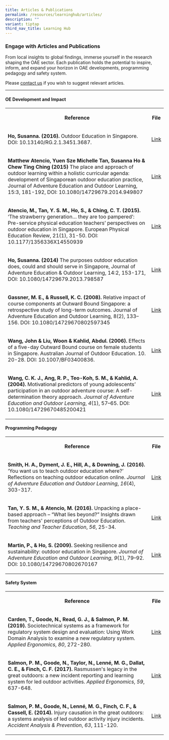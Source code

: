 ```yaml
---
title: Articles & Publications
permalink: /resources/learninghub/articles/
description: ""
variant: tiptap
third_nav_title: Learning Hub
---
```

<h3><strong>Engage with Articles and Publications</strong></h3>
<p>From local insights to global findings, immerse yourself in the research
shaping the OAE sector. Each publication holds the potential to inspire,
inform, and expand your horizon in OAE developments, programming pedagogy
and safety system.</p>
<p>Please <a href="/contact-us/" rel="noopener noreferrer nofollow" target="_blank">contact us</a> if
you wish to suggest relevant articles.</p>
<hr>
<h4>OE Development and Impact</h4>
<table style="minWidth: 50px">
<colgroup>
<col>
<col>
</colgroup>
<tbody>
<tr>
<th rowspan="1" colspan="1">
<p>Reference</p>
</th>
<th rowspan="1" colspan="1">
<p>File</p>
</th>
</tr>
<tr>
<td rowspan="1" colspan="1">
<p><strong>Ho, Susanna. (2016). </strong>Outdoor Education in Singapore.
DOI: 10.13140/RG.2.1.3451.3687.</p>
</td>
<td rowspan="1" colspan="1">
<p><a href="http://dx.doi.org/10.13140/RG.2.1.3451.3687" rel="noopener noreferrer nofollow" target="_blank">Link</a>
</p>
</td>
</tr>
<tr>
<td rowspan="1" colspan="1">
<p><strong>Matthew Atencio, Yuen Sze Michelle Tan, Susanna Ho &amp; Chew Ting Ching (2015)</strong> The
place and approach of outdoor learning within a holistic curricular agenda:
development of Singaporean outdoor education practice, Journal of Adventure
Education and Outdoor Learning, 15:3, 181-192, DOI: 10.1080/14729679.2014.949807</p>
</td>
<td rowspan="1" colspan="1">
<p><a href="https://doi.org/10.1080/14729679.2014.949807" rel="noopener noreferrer nofollow" target="_blank">Link</a>
</p>
</td>
</tr>
<tr>
<td rowspan="1" colspan="1">
<p><strong>Atencio, M., Tan, Y. S. M., Ho, S., &amp; Ching, C. T. (2015).</strong> ‘The
strawberry generation… they are too pampered’: Pre-service physical education
teachers’ perspectives on outdoor education in Singapore. European Physical
Education Review, 21(1), 31-50. DOI: 10.1177/1356336X14550939</p>
</td>
<td rowspan="1" colspan="1">
<p><a href="https://doi.org/10.1177/1356336X14550939" rel="noopener noreferrer nofollow" target="_blank">Link</a>
</p>
</td>
</tr>
<tr>
<td rowspan="1" colspan="1">
<p><strong>Ho, Susanna. (2014)</strong> The purposes outdoor education does,
could and should serve in Singapore, Journal of Adventure Education &amp;
Outdoor Learning, 14:2, 153-171, DOI: 10.1080/14729679.2013.798587</p>
</td>
<td rowspan="1" colspan="1">
<p><a href="https://doi.org/10.1080/14729679.2013.798587" rel="noopener noreferrer nofollow" target="_blank">Link</a>
</p>
</td>
</tr>
<tr>
<td rowspan="1" colspan="1">
<p><strong>Gassner, M. E., &amp; Russell, K. C. (2008). </strong>Relative
impact of course components at Outward Bound Singapore: a retrospective
study of long-term outcomes. Journal of Adventure Education and Outdoor
Learning, 8(2), 133–156. DOI: 10.1080/14729670802597345</p>
</td>
<td rowspan="1" colspan="1">
<p><a href="https://doi.org/10.1080/14729670802597345" rel="noopener noreferrer nofollow" target="_blank">Link</a>
</p>
</td>
</tr>
<tr>
<td rowspan="1" colspan="1">
<p><strong>Wang, John &amp; Liu, Woon &amp; Kahlid, Abdul. (2006).</strong> Effects
of a five-day Outward Bound course on female students in Singapore. Australian
Journal of Outdoor Education. 10. 20-28. DOI: 10.1007/BF03400836.</p>
</td>
<td rowspan="1" colspan="1">
<p><a href="https://link.springer.com/article/10.1007/BF03400836" rel="noopener noreferrer nofollow" target="_blank">Link</a>
</p>
</td>
</tr>
<tr>
<td rowspan="1" colspan="1">
<p><strong>Wang, C. K. J., Ang, R. P., Teo-Koh, S. M., &amp; Kahlid, A. (2004).</strong> Motivational
predictors of young adolescents’ participation in an outdoor adventure
course: A self-determination theory approach. <em>Journal of Adventure Education and Outdoor Learning</em>, <em>4</em>(1),
57–65. DOI: 10.1080/14729670485200421</p>
</td>
<td rowspan="1" colspan="1">
<p><a href="https://doi.org/10.1080/14729670485200421" rel="noopener noreferrer nofollow" target="_blank">Link</a>
</p>
</td>
</tr>
</tbody>
</table>
<h4>Programming Pedagogy</h4>
<table style="minWidth: 50px">
<colgroup>
<col>
<col>
</colgroup>
<tbody>
<tr>
<th rowspan="1" colspan="1">
<p>Reference</p>
</th>
<th rowspan="1" colspan="1">
<p>File</p>
</th>
</tr>
<tr>
<td rowspan="1" colspan="1">
<p><strong>Smith, H. A., Dyment, J. E., Hill, A., &amp; Downing, J. (2016). </strong>‘You
want us to teach outdoor education where?’ Reflections on teaching outdoor
education online. <em>Journal of Adventure Education and Outdoor Learning</em>, <em>16</em>(4),
303-317.</p>
</td>
<td rowspan="1" colspan="1">
<p><a href="https://doi.org/10.1080/14729679.2016.1147966" rel="noopener noreferrer nofollow" target="_blank">Link</a>
</p>
</td>
</tr>
<tr>
<td rowspan="1" colspan="1">
<p><strong>Tan, Y. S. M., &amp; Atencio, M. (2016). </strong>Unpacking a
place-based approach – “What lies beyond?” Insights drawn from teachers'
perceptions of Outdoor Education. <em>Teaching and Teacher Education</em>, <em>56</em>,
25-34.</p>
</td>
<td rowspan="1" colspan="1">
<p><a href="https://doi.org/10.1016/j.tate.2016.02.001" rel="noopener noreferrer nofollow" target="_blank">Link</a>
</p>
</td>
</tr>
<tr>
<td rowspan="1" colspan="1">
<p><strong>Martin, P., &amp; Ho, S. (2009). </strong>Seeking resilience and
sustainability: outdoor education in Singapore. <em>Journal of Adventure Education and Outdoor Learning</em>, <em>9</em>(1),
79–92. DOI: 10.1080/14729670802670167</p>
</td>
<td rowspan="1" colspan="1">
<p><a href="https://doi.org/10.1080/14729670802670167" rel="noopener noreferrer nofollow" target="_blank">Link</a>
</p>
</td>
</tr>
</tbody>
</table>
<h4>Safety System</h4>
<table style="minWidth: 50px">
<colgroup>
<col>
<col>
</colgroup>
<tbody>
<tr>
<th rowspan="1" colspan="1">
<p>Reference</p>
</th>
<th rowspan="1" colspan="1">
<p>File</p>
</th>
</tr>
<tr>
<td rowspan="1" colspan="1">
<p><strong>Carden, T., Goode, N., Read, G. J., &amp; Salmon, P. M. (2019).</strong> Sociotechnical
systems as a framework for regulatory system design and evaluation: Using
Work Domain Analysis to examine a new regulatory system. <em>Applied Ergonomics</em>, <em>80</em>,
272-280.</p>
</td>
<td rowspan="1" colspan="1">
<p><a href="https://doi.org/10.1016/j.apergo.2017.02.019" rel="noopener noreferrer nofollow" target="_blank">Link</a>
</p>
</td>
</tr>
<tr>
<td rowspan="1" colspan="1">
<p><strong>Salmon, P. M., Goode, N., Taylor, N., Lenné, M. G., Dallat, C. E., &amp; Finch, C. F. (2017).</strong> Rasmussen's
legacy in the great outdoors: a new incident reporting and learning system
for led outdoor activities. <em>Applied Ergonomics</em>, <em>59</em>, 637-648.</p>
</td>
<td rowspan="1" colspan="1">
<p><a href="https://doi.org/10.1016/j.apergo.2015.07.017" rel="noopener noreferrer nofollow" target="_blank">Link</a>
</p>
</td>
</tr>
<tr>
<td rowspan="1" colspan="1">
<p><strong>Salmon, P. M., Goode, N., Lenné, M. G., Finch, C. F., &amp; Cassell, E. (2014).</strong> Injury
causation in the great outdoors: a systems analysis of led outdoor activity
injury incidents. <em>Accident Analysis &amp; Prevention</em>, <em>63</em>,
111-120.</p>
</td>
<td rowspan="1" colspan="1">
<p><a href="https://doi.org/10.1016/j.aap.2013.10.019" rel="noopener noreferrer nofollow" target="_blank">Link</a>
</p>
</td>
</tr>
</tbody>
</table>
<p></p>